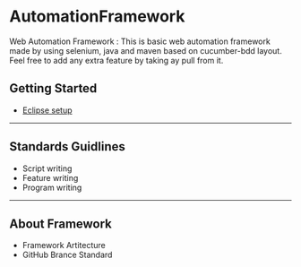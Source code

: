 # AutomationFramework
Web Automation Framework : This is basic web automation framework made by using selenium, java and maven based on cucumber-bdd layout. Feel free to add any extra feature by taking ay pull from it.

<h2>Getting Started</h2>
<ul>
  <li>
    <a href="https://raviprakashh.medium.com/eclipse-set-up-for-automation-4e4cf9eea284" target="_blank">Eclipse setup</a>
  </li>
</ul>

<hr>
<h2>Standards Guidlines</h2>
<ul>
  <li>Script writing</li>
  <li>Feature writing</li>
  <li>Program writing</li>
</ul>

<hr>
<h2>About Framework</h2>
<ul>
  <li>Framework Artitecture</li>
  <li>GitHub Brance Standard</li>
</ul>
